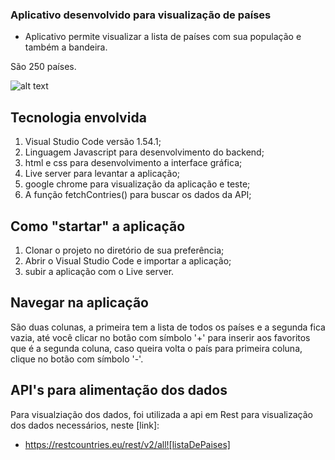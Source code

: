 ### Aplicativo desenvolvido para visualização de países

- Aplicativo permite visualizar a lista de países com sua população e também a bandeira.

São 250 países.

![alt text](https://user-images.githubusercontent.com/67280323/111564957-6037e300-8779-11eb-85c7-766ef29a8824.jpg)

## Tecnologia envolvida

1. Visual Studio Code versão 1.54.1;
1. Linguagem Javascript para desenvolvimento do backend;
1. html e css para desenvolvimento a interface gráfica;
1. Live server para levantar a aplicação;
1. google chrome para visualização da aplicação e teste;
1. A função fetchContries() para buscar os dados da API;


## Como "startar" a aplicação
1. Clonar o projeto no diretório de sua preferência;
1. Abrir o Visual Studio Code e importar a aplicação;
1. subir a aplicação com o Live server.

## Navegar na aplicação

São duas colunas, a primeira tem a lista de todos os países e a segunda fica vazia, até você clicar no botão com símbolo '+' para inserir aos favoritos que é a segunda coluna, caso queira volta o país para primeira coluna, clique no botão com símbolo '-'.

## API's para alimentação dos dados
Para visualziação dos dados, foi utilizada a api em Rest para visualização dos dados necessários, neste [link]:
- https://restcountries.eu/rest/v2/all![listaDePaises]
